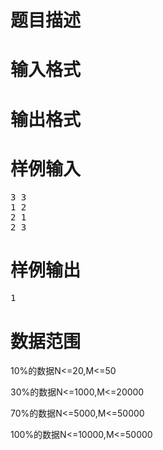 

# 题目描述



# 输入格式



# 输出格式



# 样例输入


<pre>3 3
1 2
2 1
2 3
</pre>

# 样例输出


<pre>1</pre>

# 数据范围


<p>
10%的数据N&lt;=20,M&lt;=50
</p>
<p>
30%的数据N&lt;=1000,M&lt;=20000
</p>
<p>
70%的数据N&lt;=5000,M&lt;=50000
</p>
<p>
100%的数据N&lt;=10000,M&lt;=50000
</p>
